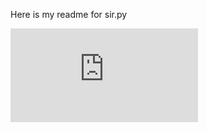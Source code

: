 Here is my readme for sir.py

![code here](https://raw.githubusercontent.com/landlab/landlab/master/landlab/ca/examples/sir/sir.py)
